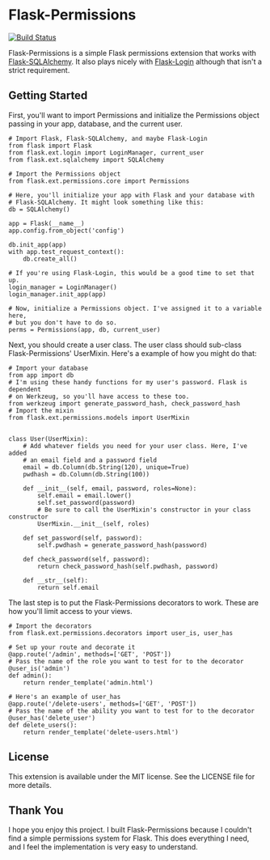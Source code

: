 # Flask-Permissions

[![Build Status](https://travis-ci.org/raddevon/flask-permissions.png?branch=master)](https://travis-ci.org/raddevon/flask-permissions)

Flask-Permissions is a simple Flask permissions extension that works with [Flask-SQLAlchemy](https://github.com/mitsuhiko/flask-sqlalchemy). It also plays nicely with [Flask-Login](https://github.com/maxcountryman/flask-login) although that isn't a strict requirement.

## Getting Started

First, you'll want to import Permissions and initialize the Permissions object passing in your app, database, and the current user.

    # Import Flask, Flask-SQLAlchemy, and maybe Flask-Login
    from flask import Flask
    from flask.ext.login import LoginManager, current_user
    from flask.ext.sqlalchemy import SQLAlchemy

    # Import the Permissions object
    from flask.ext.permissions.core import Permissions

    # Here, you'll initialize your app with Flask and your database with
    # Flask-SQLAlchemy. It might look something like this:
    db = SQLAlchemy()

    app = Flask(__name__)
    app.config.from_object('config')

    db.init_app(app)
    with app.test_request_context():
        db.create_all()

    # If you're using Flask-Login, this would be a good time to set that up.
    login_manager = LoginManager()
    login_manager.init_app(app)

    # Now, initialize a Permissions object. I've assigned it to a variable here,
    # but you don't have to do so.
    perms = Permissions(app, db, current_user)

Next, you should create a user class. The user class should sub-class Flask-Permissions' UserMixin. Here's a example of how you might do that:

    # Import your database
    from app import db
    # I'm using these handy functions for my user's password. Flask is dependent
    # on Werkzeug, so you'll have access to these too.
    from werkzeug import generate_password_hash, check_password_hash
    # Import the mixin
    from flask.ext.permissions.models import UserMixin


    class User(UserMixin):
        # Add whatever fields you need for your user class. Here, I've added
        # an email field and a password field
        email = db.Column(db.String(120), unique=True)
        pwdhash = db.Column(db.String(100))

        def __init__(self, email, password, roles=None):
            self.email = email.lower()
            self.set_password(password)
            # Be sure to call the UserMixin's constructor in your class constructor
            UserMixin.__init__(self, roles)

        def set_password(self, password):
            self.pwdhash = generate_password_hash(password)

        def check_password(self, password):
            return check_password_hash(self.pwdhash, password)

        def __str__(self):
            return self.email

The last step is to put the Flask-Permissions decorators to work. These are how you'll limit access to your views.

    # Import the decorators
    from flask.ext.permissions.decorators import user_is, user_has

    # Set up your route and decorate it
    @app.route('/admin', methods=['GET', 'POST'])
    # Pass the name of the role you want to test for to the decorator
    @user_is('admin')
    def admin():
        return render_template('admin.html')

    # Here's an example of user_has
    @app.route('/delete-users', methods=['GET', 'POST'])
    # Pass the name of the ability you want to test for to the decorator
    @user_has('delete_user')
    def delete_users():
        return render_template('delete-users.html')

## License

This extension is available under the MIT license. See the LICENSE file for more details.

## Thank You

I hope you enjoy this project. I built Flask-Permissions because I couldn't find a simple permissions system for Flask. This does everything I need, and I feel the implementation is very easy to understand.

